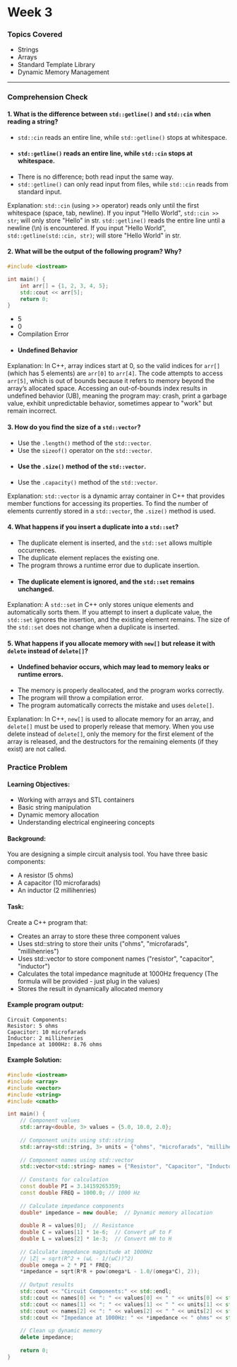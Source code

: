 # Week 3

### Topics Covered
- Strings
- Arrays
- Standard Template Library
- Dynamic Memory Management

---

### Comprehension Check

#### 1. What is the difference between ```std::getline()``` and ```std::cin``` when reading a string?
- ```std::cin``` reads an entire line, while ```std::getline()``` stops at whitespace.
- #### ```std::getline()``` reads an entire line, while ```std::cin``` stops at whitespace.
- There is no difference; both read input the same way.
- ```std::getline()``` can only read input from files, while ```std::cin``` reads from standard input.

Explanation: ```std::cin``` (using >> operator) reads only until the first whitespace (space, tab, newline). If you input "Hello World", ```std::cin >> str```; will only store "Hello" in str. ```std::getline()```  reads the entire line until a newline (\n) is encountered. If you input "Hello World", ```std::getline(std::cin, str)```; will store "Hello World" in str.



#### 2. What will be the output of the following program? Why?
```cpp
#include <iostream>

int main() {
    int arr[] = {1, 2, 3, 4, 5};
    std::cout << arr[5];
    return 0;
}
```
- 5
- 0
- Compilation Error
- #### Undefined Behavior

Explanation: In C++, array indices start at 0, so the valid indices for ```arr[]``` (which has 5 elements) are ```arr[0]``` to ```arr[4]```.  The code attempts to access ```arr[5]```, which is out of bounds because it refers to memory beyond the array’s allocated space. Accessing an out-of-bounds index results in undefined behavior (UB), meaning the program may: crash, print a garbage value, exhibit unpredictable behavior, sometimes appear to "work" but remain incorrect.



#### 3. How do you find the size of a ```std::vector```?
- Use the ```.length()``` method of the ```std::vector```.
- Use the ```sizeof()``` operator on the ```std::vector```.
- #### Use the ```.size()``` method of the ```std::vector```.
- Use the ```.capacity()``` method of the ```std::vector```.

Explanation: ```std::vector``` is a dynamic array container in C++ that provides member functions for accessing its properties. To find the number of elements currently stored in a ```std::vector```, the ```.size()``` method is used.



#### 4. What happens if you insert a duplicate into a ```std::set```?
- The duplicate element is inserted, and the ```std::set``` allows multiple occurrences.
- The duplicate element replaces the existing one.
- The program throws a runtime error due to duplicate insertion.
- #### The duplicate element is ignored, and the ```std::set``` remains unchanged.

Explanation: A ```std::set``` in C++ only stores unique elements and automatically sorts them. If you attempt to insert a duplicate value, the ```std::set``` ignores the insertion, and the existing element remains. The size of the ```std::set``` does not change when a duplicate is inserted.



#### 5. What happens if you allocate memory with ```new[]``` but release it with ```delete``` instead of ```delete[]```?
- #### Undefined behavior occurs, which may lead to memory leaks or runtime errors.
- The memory is properly deallocated, and the program works correctly.
- The program will throw a compilation error.
- The program automatically corrects the mistake and uses ```delete[]```.

Explanation: In C++, ```new[]``` is used to allocate memory for an array, and ```delete[]``` must be used to properly release that memory. When you use delete instead of ```delete[]```, only the memory for the first element of the array is released, and the destructors for the remaining elements (if they exist) are not called.



### Practice Problem
#### Learning Objectives:
- Working with arrays and STL containers
- Basic string manipulation
- Dynamic memory allocation
- Understanding electrical engineering concepts

#### Background:
You are designing a simple circuit analysis tool. You have three basic components:
- A resistor (5 ohms)
- A capacitor (10 microfarads) 
- An inductor (2 millihenries)

#### Task: 
Create a C++ program that: 
- Creates an array to store these three component values 
- Uses std::string to store their units ("ohms", "microfarads", "millihenries")
- Uses std::vector to store component names ("resistor", "capacitor", "inductor")
- Calculates the total impedance magnitude at 1000Hz frequency  (The formula will be provided - just plug in the values)
- Stores the result in dynamically allocated memory

#### Example program output:
```
Circuit Components:
Resistor: 5 ohms
Capacitor: 10 microfarads
Inductor: 2 millihenries
Impedance at 1000Hz: 8.76 ohms
```

#### Example Solution:
```cpp
#include <iostream>
#include <array>
#include <vector>
#include <string>
#include <cmath>

int main() {
    // Component values
    std::array<double, 3> values = {5.0, 10.0, 2.0};
    
    // Component units using std::string
    std::array<std::string, 3> units = {"ohms", "microfarads", "millihenries"};
    
    // Component names using std::vector
    std::vector<std::string> names = {"Resistor", "Capacitor", "Inductor"};
    
    // Constants for calculation
    const double PI = 3.14159265359;
    const double FREQ = 1000.0; // 1000 Hz
    
    // Calculate impedance components
    double* impedance = new double;  // Dynamic memory allocation
    
    double R = values[0];  // Resistance
    double C = values[1] * 1e-6;  // Convert µF to F
    double L = values[2] * 1e-3;  // Convert mH to H
    
    // Calculate impedance magnitude at 1000Hz
    // |Z| = sqrt(R^2 + (ωL - 1/(ωC))^2)
    double omega = 2 * PI * FREQ;
    *impedance = sqrt(R*R + pow(omega*L - 1.0/(omega*C), 2));
    
    // Output results
    std::cout << "Circuit Components:" << std::endl;
    std::cout << names[0] << ": " << values[0] << " " << units[0] << std::endl;
    std::cout << names[1] << ": " << values[1] << " " << units[1] << std::endl;
    std::cout << names[2] << ": " << values[2] << " " << units[2] << std::endl;
    std::cout << "Impedance at 1000Hz: " << *impedance << " ohms" << std::endl;
    
    // Clean up dynamic memory
    delete impedance;
    
    return 0;
}
```
